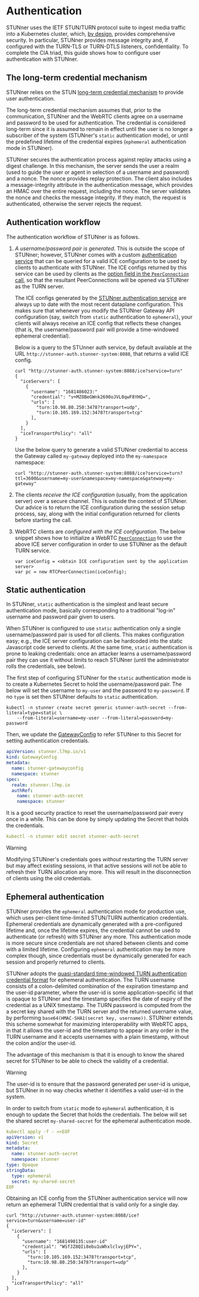 # Authentication

STUNner uses the IETF STUN/TURN protocol suite to ingest media traffic into a Kubernetes cluster, which, [by design](https://datatracker.ietf.org/doc/html/rfc5766#section-17), provides comprehensive security. In particular, STUNner provides message integrity and, if configured with the TURN-TLS or TURN-DTLS listeners, confidentiality. To complete the CIA triad, this guide shows how to configure user authentication with STUNner.

## The long-term credential mechanism

STUNner relies on the STUN [long-term credential
mechanism](https://www.rfc-editor.org/rfc/rfc8489.html#page-26) to provide user authentication.

The long-term credential mechanism assumes that, prior to the communication, STUNner and the WebRTC clients agree on a username and password to be used for authentication.  The credential is considered long-term since it is assumed to remain in effect until the user is no longer a subscriber of the system (STUNner's `static` authentication mode), or until the predefined lifetime of the credential expires (`ephemeral` authentication mode in STUNner).

STUNner secures the authentication process against replay attacks using a digest challenge.  In this mechanism, the server sends the user a realm (used to guide the user or agent in selection of a username and password) and a nonce.  The nonce provides replay protection.  The client also includes a message-integrity attribute in the authentication message, which provides an HMAC over the entire request, including the nonce.  The server validates the nonce and checks the message integrity.  If they match, the request is authenticated, otherwise the server rejects the request.

## Authentication workflow

The authentication workflow of STUNner is as follows.

1. *A username/password pair is generated.* This is outside the scope of STUNner; however, STUNner comes with a custom [authentication service](https://github.com/l7mp/stunner-auth-service) that can be queried for a valid ICE configuration to be used by clients to authenticate with STUNner.  The ICE configs returned by this service can be used by clients as the [option field in the `PeerConnection` call](https://developer.mozilla.org/en-US/docs/Web/API/RTCPeerConnection/RTCPeerConnection#parameters), so that the resultant PeerConnections will be opened via STUNner as the TURN server.
   
   The ICE configs generated by the [STUNner authentication service](https://github.com/l7mp/stunner-auth-service) are always up to date with the most recent dataplane configuration. This makes sure that whenever you modify the STUNner Gateway API configuration (say, switch from `static` authentication to `ephemeral`), your clients will always receive an ICE config that reflects these changes (that is, the username/password pair will provide a time-windowed ephemeral credential).
   
   Below is a query to the STUnner auth service, by default available at the URL `http://stunner-auth.stunner-system:8088`, that returns a valid ICE config.

   ```console
   curl "http://stunner-auth.stunner-system:8088/ice?service=turn"
   {
     "iceServers": [
       {
         "username": "1681486023:"
         "credential": "v+MZOBeGWnk2690oJVL0qwF8YHQ=",
         "urls": [
           "turn:10.98.80.250:3478?transport=udp",
           "turn:10.105.169.152:3478?transport=tcp"
         ],
       }
     ],
     "iceTransportPolicy": "all"
   }
   ```

   Use the below query to generate a valid STUNner credential to access the Gateway called `my-gateway` deployed into the `my-namespace` namespace:

   ```console
   curl "http://stunner-auth.stunner-system:8088/ice?service=turn?ttl=3600&username=my-user&namespace=my-namespace&gateway=my-gateway"
   ```
   
2. The clients *receive the ICE configuration* (usually, from the application server) over a secure channel. This is outside the context of STUNner. Our advice is to return the ICE configuration during the session setup process, say, along with the initial configuration returned for clients before starting the call.

3. WebRTC clients are *configured with the ICE configuration*. The below snippet shows how to initialize a WebRTC [`PeerConnection`](https://developer.mozilla.org/en-US/docs/Web/API/RTCPeerConnection/RTCPeerConnection) to use the above ICE server configuration in order to use STUNner as the default TURN service.

   ```
   var iceConfig = <obtain ICE configuration sent by the application server>
   var pc = new RTCPeerConnection(iceConfig);
   ```

## Static authentication

In STUNner, `static` authentication is the simplest and least secure authentication mode, basically corresponding to a traditional "log-in" username and password pair given to users.

When STUNner is configured to use `static` authentication only a single username/password pair is used for *all* clients. This makes configuration easy; e.g., the ICE server configuration can be hardcoded into the static Javascript code served to clients. At the same time, `static` authentication is prone to leaking credentials: once an attacker learns a username/password pair they can use it without limits to reach STUNner (until the administrator rolls the credentials, see below).

The first step of configuring STUNner for the `static` authentication mode is to create a Kubernetes Secret to hold the username/password pair. The below will set the username to `my-user` and the password to `my-password`. If no `type` is set then STUNner defaults to `static` authentication.

```console
kubectl -n stunner create secret generic stunner-auth-secret --from-literal=type=static \
    --from-literal=username=my-user --from-literal=password=my-password
```

Then, we update the [GatewayConfig](REFERENCE.md) to refer STUNner to this Secret for setting authentication credentials.

```yaml
apiVersion: stunner.l7mp.io/v1
kind: GatewayConfig
metadata:
  name: stunner-gatewayconfig
  namespace: stunner
spec:
  realm: stunner.l7mp.io
  authRef:
    name: stunner-auth-secret
    namespace: stunner
```

It is a good security practice to reset the username/password pair every once in a while.  This can be done by simply updating the Secret that holds the credentials.

```yaml
kubectl -n stunner edit secret stunner-auth-secret
```

> [!WARNING]
>
> Modifying STUNner's credentials goes *without* restarting the TURN server but may affect existing sessions, in that active sessions will not be able to refresh their TURN allocation any more. This will result in the disconnection of clients using the old credentials.

## Ephemeral authentication

STUNner provides the `ephemeral` authentication mode for production use, which uses per-client time-limited STUN/TURN authentication credentials.  Ephemeral credentials are dynamically generated with a pre-configured lifetime and, once the lifetime expires, the credential cannot be used to authenticate (or refresh) with STUNner any more. This authentication mode is more secure since credentials are not shared between clients and come with a limited lifetime. Configuring `ephemeral` authentication may be more complex though, since credentials must be dynamically generated for each session and properly returned to clients.

STUNner adopts the [quasi-standard time-windowed TURN authentication credential format](https://datatracker.ietf.org/doc/html/draft-uberti-behave-turn-rest-00) for ephemeral authentication. The TURN username consists of a colon-delimited combination of the expiration timestamp and the user-id parameter, where the user-id is some application-specific id that is opaque to STUNner and the timestamp specifies the date of expiry of the credential as a UNIX timestamp. The TURN password is computed from the a secret key shared with the TURN server and the returned username value, by performing `base64(HMAC-SHA1(secret key, username))`. STUNner extends this scheme somewhat for maximizing interoperability with WebRTC apps, in that it allows the user-id and the timestamp to appear in any order in the TURN username and it accepts usernames with a plain timestamp, without the colon and/or the user-id.

The advantage of this mechanism is that it is enough to know the shared secret for STUNner to be
able to check the validity of a credential. 

> [!WARNING]
> 
> The user-id is to ensure that the password generated per user-id is unique, but STUNner in no way checks whether it identifies a valid user-id in the system.

In order to switch from `static` mode to `ephemeral` authentication, it is enough to update the
Secret that holds the credentials. The below will set the shared secret `my-shared-secret` for the
ephemeral authentication mode.

```yaml
kubectl apply -f - <<EOF
apiVersion: v1
kind: Secret
metadata:
  name: stunner-auth-secret
  namespace: stunner
type: Opaque
stringData:
  type: ephemeral
  secret: my-shared-secret
EOF
```

Obtaining an ICE config from the STUNner authentication service will now return an ephemeral TURN
credential that is valid only for a single day. 

```console
curl "http://stunner-auth.stunner-system:8088/ice?service=turn&username=user-id"
{
  "iceServers": [
    {
      "username": "1681490135:user-id"
      "credential": "WSfJZ8QIi8ebu1uWhxlclvyjEPY=",
      "urls": [
        "turn:10.105.169.152:3478?transport=tcp",
        "turn:10.98.80.250:3478?transport=udp"
      ],
    }
  ],
  "iceTransportPolicy": "all"
}
```

